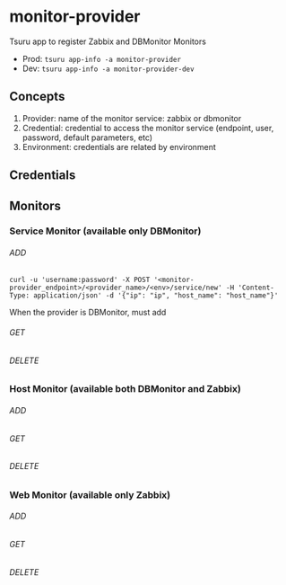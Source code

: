 # monitor-provider
Tsuru app to register Zabbix and DBMonitor Monitors
- Prod: `tsuru app-info -a monitor-provider`
- Dev: `tsuru app-info -a monitor-provider-dev`

## Concepts
1. Provider: name of the monitor service: zabbix or dbmonitor
2. Credential: credential to access the monitor service (endpoint, user, password, default parameters, etc)
2. Environment: credentials are related by environment

## Credentials

## Monitors

### Service Monitor (available only DBMonitor)
###### ADD
```
curl -u 'username:password' -X POST '<monitor-provider_endpoint>/<provider_name>/<env>/service/new' -H 'Content-Type: application/json' -d '{"ip": "ip", "host_name": "host_name"}'
```
When the provider is DBMonitor, must add 

###### GET
###### DELETE

### Host Monitor (available both DBMonitor and Zabbix)
###### ADD
###### GET
###### DELETE

### Web Monitor (available only Zabbix)
###### ADD
###### GET
###### DELETE
